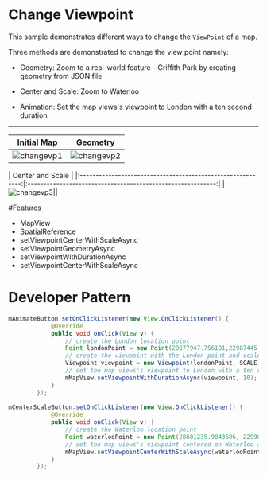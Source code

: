 # Change Viewpoint
This sample demonstrates different ways to change the ```ViewPoint``` of a map. 

Three methods are demonstrated to change the view point namely:

* Geometry: Zoom to a real-world feature - Griffith Park by creating geometry from JSON file
 
* Center and Scale: Zoom to Waterloo

* Animation: Set the map views's viewpoint to London with a ten second duration  

---  
|  Initial Map                                                |  Geometry                                         |
|:-----------------------------------------------------------:|:-----------------------------------------------------------:|
|![changevp1](https://cloud.githubusercontent.com/assets/12448081/15730683/8962423a-2823-11e6-8893-1a963ba07c8d.png)|![changevp2](https://cloud.githubusercontent.com/assets/12448081/15730692/9bf3d30a-2823-11e6-8a1d-de959f062772.png)|      

|  Center and Scale                               |
|:-----------------------------------------------------------:|:-----------------------------------------------------------:|
|![changevp3](https://cloud.githubusercontent.com/assets/12448081/15730697/a66ac8a2-2823-11e6-8726-c559c0287e00.png)||

#Features

* MapView
* SpatialReference
* setViewpointCenterWithScaleAsync
* setViewpointGeometryAsync
* setViewpointWithDurationAsync
* setViewpointCenterWithScaleAsync

# Developer Pattern

```java
mAnimateButton.setOnClickListener(new View.OnClickListener() {
            @Override
            public void onClick(View v) {
                // create the London location point
                Point londonPoint = new Point(28677947.756181,22987445.6186465, spatialReference);
                // create the viewpoint with the London point and scale
                Viewpoint viewpoint = new Viewpoint(londonPoint, SCALE);
                // set the map views's viewpoint to London with a ten second duration
                mMapView.setViewpointWithDurationAsync(viewpoint, 10);
            }
        });
        
mCenterScaleButton.setOnClickListener(new View.OnClickListener() {
            @Override
            public void onClick(View v) {
                // create the Waterloo location point
                Point waterlooPoint = new Point(28681235.9843606, 22990575.7224154, spatialReference);
                // set the map views's viewpoint centered on Waterloo and scaled
                mMapView.setViewpointCenterWithScaleAsync(waterlooPoint, SCALE);
            }
        });
```
